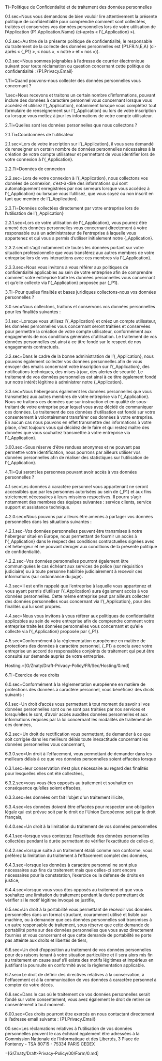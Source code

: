 Ti=Politique de Confidentialité et de traitement des données personnelles

0.1.sec=Nous vous demandons de bien vouloir lire attentivement la présente politique de confidentialité pour comprendre comment sont collectées, traitées et conservées vos données personnelles lors de votre utilisation de l’Application {P1.Application.Name} (ci-après « l’{_Application} »). 

0.2.sec=Au titre de la présente politique de confidentialité, le responsable du traitement de la collecte des données personnelles est {P1.FR.N,E,A} (ci-après « {_P1} », « nous », « notre » et « nos »)).

0.3.sec=Nous sommes joignables à l’adresse de courrier électronique suivant pour toute réclamation ou question concernant cette politique de confidentialité : {P1.Privacy.Email}

1.Ti=Quand pouvons-nous collecter des données personnelles vous concernant ?

1.sec=Nous recevons et traitons un certain nombre d’informations, pouvant inclure des données à caractère personnel vous concernant lorsque vous accédez et utilisez l’{_Application}, notamment lorsque vous complétez tout formulaire de renseignement sur l’{_Application} ou lors de votre inscription ou lorsque vous mettez à jour les informations de votre compte utilisateur.

2.Ti=Quelles sont les données personnelles que nous collectons ?

2.1.Ti=Coordonnées de l’utilisateur

2.1.sec=Lors de votre inscription sur l’{_Application}, il vous sera demandé de renseigner un certain nombre de données personnelles nécessaires à la création de votre compte utilisateur et permettant de vous identifier lors de votre connexion à l’{_Application}. 

2.2.Ti=Données de connexion 

2.2.sec=Lors de votre connexion à l’{_Application}, nous collectons vos données de connexion, c’est-à-dire des informations qui sont automatiquement enregistrées par nos serveurs lorsque vous accédez à l’{_Application} ou lorsque vous l’utilisez, que vous soyez ou non inscrit en tant que membre de l’{_Application}.

2.3.Ti=Données collectées directement par votre entreprise lors de l’utilisation de l’{_Application}

2.3.1.sec=Lors de votre utilisation de l’{_Application}, vous pourrez être amené des données personnelles vous concernant directement à votre responsable ou à un administrateur de l’entreprise à laquelle vous appartenez et qui vous a permis d’utiliser initialement notre {_Application}. 

2.3.2.sec=Il s’agit notamment de toutes les données portant sur votre situation professionnelle que vous transférez aux autres membres de votre entreprise lors de vos interactions avec ces membres via l’{_Application}.

2.3.3.sec=Nous vous invitons à vous référer aux politiques de confidentialité applicables au sein de votre entreprise afin de comprendre comment votre entreprise traite les données personnelles vous concernant et qu’elle collecte via l’{_Application} proposée par {_P1}. 

3.Ti=Pour quelles finalités et bases juridiques collectons-nous vos données personnelles ? 

3.0.sec=Nous collectons, traitons et conservons vos données personnelles pour les finalités suivantes : 

3.1.sec=Lorsque vous utilisez l’{_Application} et créez un compte utilisateur, les données personnelles vous concernant seront traitées et conservées pour permettre la création de votre compte utilisateur, conformément aux engagements de nos conditions générales d’utilisation. Le traitement de vos données personnelles est ainsi à ce titre fondé sur le respect de nos engagements contractuels.

3.2.sec=Dans le cadre de la bonne administration de l’{_Application}, nous pouvons également collecter vos données personnelles afin de vous envoyer des emails concernant votre inscription sur l’{_Application}, des notifications techniques, des mises à jour, des alertes de sécurité. Le traitement de vos données personnelles est ainsi à ce titre également fondé sur notre intérêt légitime à administrer notre {_Application}.

3.3.sec=Nous hébergeons également les données personnelles que vous transmettez aux autres membres de votre entreprise via l’{_Application}. Nous ne traitons ces données que sur instruction et en qualité de sous-traitant de votre entreprise pour lequel vous avez décidé de communiquer ces données. Le traitement de ces données d’utilisation est fondé sur votre consentement à volontairement transférer ces données à votre entreprise. En aucun cas nous pouvons en effet transmettre des informations à votre place, c’est toujours vous qui décidez de le faire et qui restez maître des données que vous souhaitez transmettre à votre entreprise via l’{_Application}. 

3.00.sec=Sous réserve d’être rendues anonymes et ne pouvant pas permettre votre identification, nous pourrons par ailleurs utiliser vos données personnelles afin de réaliser des statistiques sur l’utilisation de l’{_Application}. 

4.Ti=Qui seront les personnes pouvant avoir accès à vos données personnelles ? 

4.1.sec=Les données à caractère personnel vous appartenant ne seront accessibles que par les personnes autorisées au sein de {_P1} et aux fins strictement nécessaires à leurs missions respectives. Il pourra s’agir notamment des membres des équipes suivantes : service clients, service support et assistance technique.

4.2.0.sec=Nous pouvons par ailleurs être amenés à partager vos données personnelles dans les situations suivantes :

4.2.1.sec=Vos données personnelles peuvent être transmises à notre hébergeur situé en Europe, nous permettant de fournir un accès à l’{_Application} dans le respect des conditions contractuelles signées avec cet hébergeur et ne pouvant déroger aux conditions de la présente politique de confidentialité. 

4.2.2.sec=Vos données personnelles pourront également être communiquées le cas échéant aux services de police (sur réquisition judiciaire) ou à toute personne habilitée judiciairement à recevoir ces informations (sur ordonnance du juge). 

4.3.sec=Il est enfin rappelé que l’entreprise à laquelle vous appartenez et vous ayant permis d’utiliser l’{_Application} aura également accès à vos données personnelles. Cette même entreprise peut par ailleurs collecter des données personnelles vous concernant via l’{_Application}, pour des finalités qui lui sont propres.

4.4.sec=Nous vous invitons à vous référer aux politiques de confidentialité applicables au sein de votre entreprise afin de comprendre comment votre entreprise traite les données personnelles vous concernant et qu’elle collecte via l’{_Application} proposée par {_P1}. 

4.5.sec=Conformément à la réglementation européenne en matière de protections des données à caractère personnel, {_P1} a conclu avec votre entreprise un accord de responsables conjoints de traitement qui peut être consulté sur demande auprès de votre entreprise. 

Hosting.=[G/Znaty/Draft-Privacy-Policy/FR/Sec/Hosting/0.md]

6.Ti=Exercice de vos droits 

6.0.sec=Conformément à la réglementation européenne en matière de protections des données à caractère personnel, vous bénéficiez des droits suivants :

6.1.sec=Un droit d’accès vous permettant à tout moment de savoir si vos données personnelles sont ou ne sont pas traitées par nos services et lorsqu’elles le sont, d’avoir accès auxdites données personnelles et aux informations requises par la loi concernant les modalités de traitement de ces données, 

6.2.sec=Un droit de rectification vous permettant, de demander à ce que soit corrigée dans les meilleurs délais toute inexactitude concernant les données personnelles vous concernant, 

6.3.0.sec=Un droit à l’effacement, vous permettant de demander dans les meilleurs délais à ce que vos données personnelles soient effacées lorsque

6.3.1.sec=leur conservation n’est plus nécessaire au regard des finalités pour lesquelles elles ont été collectées,

6.3.2.sec=vous vous êtes opposés au traitement et souhaiter en conséquence qu’elles soient effacées,

6.3.3.sec=les données ont fait l'objet d'un traitement illicite,

6.3.4.sec=les données doivent être effacées pour respecter une obligation légale qui est prévue soit par le droit de l'Union Européenne soit par le droit français,

6.4.0.sec=Un droit à la limitation du traitement de vos données personnelles

6.4.1.sec=lorsque vous contestez l’exactitude des données personnelles collectées pendant la durée permettant de vérifier l’exactitude de celles-ci,

6.4.2.sec=lorsque suite à un traitement établi comme non conforme, vous préférez la limitation du traitement à l’effacement complet des données,

6.4.3.sec=lorsque les données à caractère personnel ne sont plus nécessaires aux fins du traitement mais que celles-ci sont encore nécessaires pour la constatation, l’exercice ou la défense de droits en justice,

6.4.4.sec=lorsque vous vous êtes opposés au traitement et que vous souhaitez une limitation du traitement pendant la durée permettant de vérifier si le motif légitime invoqué se justifie,

6.5.sec=Un droit à la portabilité vous permettant de recevoir vos données personnelles dans un format structuré, couramment utilisé et lisible par machine, ou à demander que ces données personnelles soit transmises à un autre responsable de traitement, sous réserve que cette demande de portabilité porte sur des données personnelles que vous avez directement fournies et vous concernant et que cette demande de portabilité ne porte pas atteinte aux droits et libertés de tiers, 

6.6.sec=Un droit d’opposition au traitement de vos données personnelles pour des raisons tenant à votre situation particulière et il sera alors mis fin au traitement en cause sauf s’il existe des motifs légitimes et impérieux en justifiant la poursuite en conformité avec la règlementation applicable. 

6.7.sec=Le droit de définir des directives relatives à la conservation, à l'effacement et à la communication de vos données à caractère personnel à compter de votre décès.

6.8.sec=Dans le cas où le traitement de vos données personnelles serait fondé sur votre consentement, vous avez également le droit de retirer ce consentement à tout moment. 

6.00.sec=Ces droits pourront être exercés en nous contactant directement à l’adresse email suivante : {P1.Privacy.Email}

00.sec=Les réclamations relatives à l’utilisation de vos données personnelles peuvent le cas échéant également être adressées à la Commission Nationale de l’Informatique et des Libertés, 3 Place de Fontenoy - TSA 80715 - 75334 PARIS CEDEX

=[G/Znaty/Draft-Privacy-Policy/00/Form/0.md]